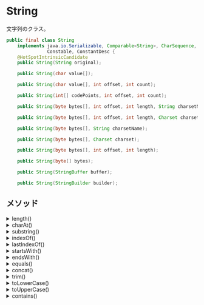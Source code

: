 # String

文字列のクラス。

```java
public final class String
    implements java.io.Serializable, Comparable<String>, CharSequence,
               Constable, ConstantDesc {
    @HotSpotIntrinsicCandidate
    public String(String original);

    public String(char value[]);

    public String(char value[], int offset, int count);

    public String(int[] codePoints, int offset, int count);

    public String(byte bytes[], int offset, int length, String charsetName);

    public String(byte bytes[], int offset, int length, Charset charset);

    public String(byte bytes[], String charsetName);

    public String(byte bytes[], Charset charset);

    public String(byte bytes[], int offset, int length);

    public String(byte[] bytes);

    public String(StringBuffer buffer);

    public String(StringBuilder builder);
```

## メソッド

<details><summary>length()</summary>

### length()

文字列の長さを返します。

```java
public int length();
```

</details>

<details><summary>charAt()</summary>

### charAt()

指定されたインデックスの`char`型の値を返します。

```java
public char charAt(int index);
```

</details>

<details><summary>substring()</summary>

### substring()

部分文字列を抽出します。

```java
public String substring(int beginIndex);
public String substring(int beginIndex, int endIndex);
```

</details>

<details><summary>indexOf()</summary>

### indexOf()

指定した文字が最初に出現するインデックスを返します。

```java
public int indexOf(int ch);

public int indexOf(int ch, int fromIndex);
```

</details>

<details><summary>lastIndexOf()</summary>

### lastIndexOf()

指定した文字が最後に出現するインデックスを返します。

```java
public int lastIndexOf(int ch);
```

</details>

<details><summary>startsWith()</summary>

### startsWith()

指定した接頭辞から文字列が始まるかどうかを返します。

```java
public boolean startsWith(String prefix);
public boolean startsWith(String prefix, int toffset);
```

</details>

<details><summary>endsWith()</summary>

### endsWith()

指定した末尾が文字列の末尾にマッチするかどうか返します。

```java
public boolean endsWith(String suffix);
```

</details>

<details><summary>equals()</summary>

### equals()

文字列が指定のオブジェクトと一致するか返します。

```java
public boolean equals(Object anObject);
```

</details>

<details><summary>concat()</summary>

### concat()

文字列を結合します。

```java
public String concat(String str);
```

</details>

<details><summary>trim()</summary>

### trim()

文字列の両端の空白を取り除いて返します。

```java
public String trim();
```

</details>

<details><summary>toLowerCase()</summary>

### toLowerCase()

文字列をすべて小文字に変換して返します。

```java
public String toLowerCase(Locale locale);
public String toLowerCase();
```

</details>

<details><summary>toUpperCase()</summary>

### toUpperCase()

文字列をすべて大文字にして返します。

```java
public String toUpperCase(Locale locale);
    public String toUpperCase();
```

</details>

<details><summary>contains()</summary>

### contains()

指定の文字列を含んでいるかを返します。

```java
public boolean contains(CharSequence s) {
```

</details>
